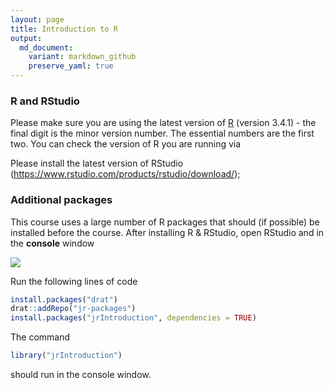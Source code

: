 ```yaml
---
layout: page
title: Introduction to R
output:
  md_document:
    variant: markdown_github
    preserve_yaml: true
---
```


### R and RStudio

Please make sure you are using the latest version of [R](https://cran.r-project.org/) (version 3.4.1) - the final digit is the minor version number. The essential numbers are the first two. You can check the version of R you are running via

Please install the latest version of RStudio (<https://www.rstudio.com/products/rstudio/download/>);

### Additional packages

This course uses a large number of R packages that should (if possible) be installed before the course. After installing R & RStudio, open RStudio and in the **console** window

![](../graphics/rstudio.png)

Run the following lines of code

``` r
install.packages("drat")
drat::addRepo("jr-packages")
install.packages("jrIntroduction", dependencies = TRUE)
```

The command

``` r
library("jrIntroduction")
```

should run in the console window.
